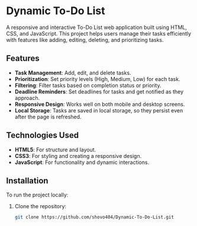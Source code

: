 # Dynamic To-Do List

A responsive and interactive To-Do List web application built using HTML, CSS, and JavaScript. This project helps users manage their tasks efficiently with features like adding, editing, deleting, and prioritizing tasks.

## Features

- **Task Management**: Add, edit, and delete tasks.
- **Prioritization**: Set priority levels (High, Medium, Low) for each task.
- **Filtering**: Filter tasks based on completion status or priority.
- **Deadline Reminders**: Set deadlines for tasks and get notified as they approach.
- **Responsive Design**: Works well on both mobile and desktop screens.
- **Local Storage**: Tasks are saved in local storage, so they persist even after the page is refreshed.

## Technologies Used

- **HTML5**: For structure and layout.
- **CSS3**: For styling and creating a responsive design.
- **JavaScript**: For functionality and dynamic interactions.

## Installation

To run the project locally:

1. Clone the repository:

   ```bash
   git clone https://github.com/shovo404/Dynamic-To-Do-List.git
